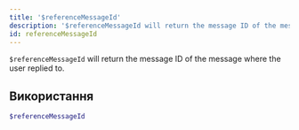 ```yaml
---
title: '$referenceMessageId'
description: '$referenceMessageId will return the message ID of the message where the user replied to.'
id: referenceMessageId
---
```


`$referenceMessageId` will return the message ID of the message where the user replied to.

## Використання

```php
$referenceMessageId
```